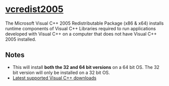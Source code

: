 ﻿# [vcredist2005](https://chocolatey.org/packages/vcredist2005)

The Microsoft Visual C++ 2005 Redistributable Package (x86 & x64) installs runtime components of Visual C++ Libraries required to run applications developed with Visual C++ on a computer that does not have Visual C++ 2005 installed.

## Notes

- This will install **both the 32 and 64 bit versions** on a 64 bit OS. The 32 bit version will only be installed on a 32 bit OS.
- [Latest supported Visual C++ downloads](https://support.microsoft.com/en-us/help/2977003/the-latest-supported-visual-c-downloads)
